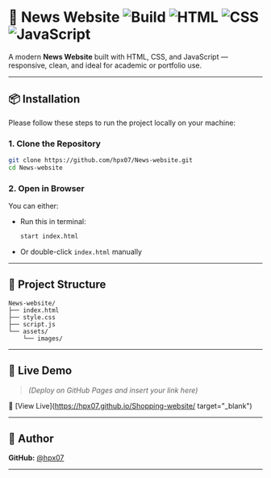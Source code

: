 # 📰 News Website ![Build](https://img.shields.io/badge/status-in%20progress-yellow) ![HTML](https://img.shields.io/badge/built%20with-HTML5-orange) ![CSS](https://img.shields.io/badge/styling-CSS3-blue) ![JavaScript](https://img.shields.io/badge/script-JavaScript-yellow)

A modern **News Website** built with HTML, CSS, and JavaScript — responsive, clean, and ideal for academic or portfolio use.

---

## 📦 Installation

Please follow these steps to run the project locally on your machine:

### 1. Clone the Repository

```bash
git clone https://github.com/hpx07/News-website.git
cd News-website
```

### 2. Open in Browser

You can either:
- Run this in terminal:
  ```bash
  start index.html
  ```
- Or double-click `index.html` manually

---

## 🧰 Project Structure

```plaintext
News-website/
├── index.html
├── style.css
├── script.js
└── assets/
    └── images/
```

---

## 🚀 Live Demo

> *(Deploy on GitHub Pages and insert your link here)*

🔗 [View Live](https://hpx07.github.io/Shopping-website/ target="_blank")

---

## 🙋 Author

**GitHub:** [@hpx07](https://github.com/hpx07)  

---
